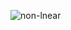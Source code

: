 ![non-lnear](https://user-images.githubusercontent.com/40691856/146913776-cddc80c3-8be4-417e-b0c2-3d776f66ccaa.png)